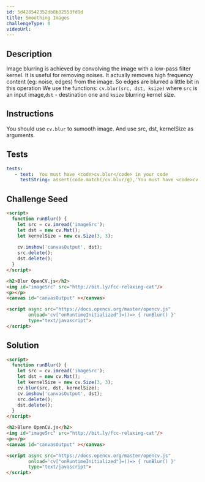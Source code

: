 ```yaml
---
id: 5d428542352db8b32553fd9d
title: Smoothing Images
challengeType: 0
videoUrl:
---
```


## Description
<section id='description'>
Image blurring is achieved by convolving the image with a low-pass filter kernel. It is useful for removing noises. It actually removes high frequency content (eg: noise, edges) from the image. So edges are blurred a little bit in this operation
We use the functions: <code>cv.blur(src, dst, ksize)</code>  where <code>src</code> is an input image,<code>dst</code> - destination one and <code>ksize</code> blurring kernel size. 
</section>

## Instructions
<section id='instructions'>
You should use <code>cv.blur</code> to sumooth image. And use src, dst, kernelSize as arguments.
</section>

## Tests
<section id='tests'>

```yml
tests:
   - text:  You must have <code>cv.blur</code> in your code
     testString: assert(code.match(/cv.blur/g),'You must have <code>cv.blur</code> in your code'); 
 ```

</section>

## Challenge Seed

<section id='challengeSeed'>

<div id='html-seed'>

```html
<script>
  function runBlur() {
    let src = cv.imread('imageSrc');
    let dst = new cv.Mat();
    let kernelSize = new cv.Size(3, 3);
 
    cv.imshow('canvasOutput', dst);
    src.delete();
    dst.delete();
  }
</script>

<h2>Blur OpenCV.js</h2>
<img id="imageSrc" src="http://bit.ly/fcc-relaxing-cat"/>
<p></p>
<canvas id="canvasOutput" ></canvas>

<script async src="https://docs.opencv.org/master/opencv.js"
        onload='cv["onRuntimeInitialized"]=()=> { runBlur() }'
        type="text/javascript">
</script>
```

</div>

</section>

## Solution

<section id='solution'>

```html
<script>
  function runBlur() {
    let src = cv.imread('imageSrc');
    let dst = new cv.Mat();
    let kernelSize = new cv.Size(3, 3);
    cv.blur(src, dst, kernelSize);
    cv.imshow('canvasOutput', dst);
    src.delete();
    dst.delete();
  }
</script>

<h2>Blure OpenCV.js</h2>
<img id="imageSrc" src="http://bit.ly/fcc-relaxing-cat"/>
<p></p>
<canvas id="canvasOutput" ></canvas>

<script async src="https://docs.opencv.org/master/opencv.js"
        onload='cv["onRuntimeInitialized"]=()=> { runBlur() }'
        type="text/javascript">
</script>
```
</section>